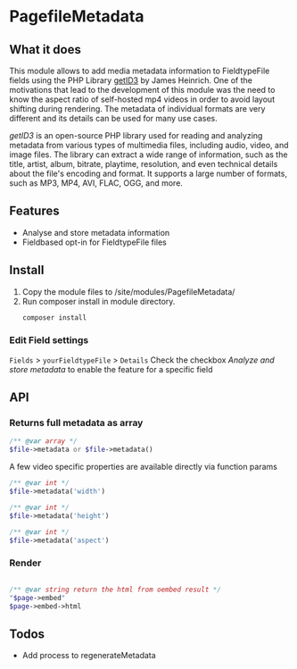 # PagefileMetadata

## What it does

This module allows to add media metadata information to FieldtypeFile fields using the PHP Library [getID3](https://github.com/JamesHeinrich/getID3) by James Heinrich. One of the motivations that lead to the development of this module was the need to know the aspect ratio of self-hosted mp4 videos in order to avoid layout shifting during rendering. The metadata of individual formats are very different and its details can be used for many use cases.  

*getID3* is an open-source PHP library used for reading and analyzing metadata from various types of multimedia files, including audio, video, and image files. The library can extract a wide range of information, such as the title, artist, album, bitrate, playtime, resolution, and even technical details about the file's encoding and format. It supports a large number of formats, such as MP3, MP4, AVI, FLAC, OGG, and more.

## Features
- Analyse and store metadata information
- Fieldbased opt-in for FieldtypeFile files

## Install
1. Copy the module files to /site/modules/PagefileMetadata/
2. Run composer install in module directory.
   ```bash
   composer install
   ```

### Edit Field settings
`Fields` > `yourFieldtypeFile` > `Details`
Check the checkbox *Analyze and store metadata* to enable the feature for a specific field

## API

### Returns full metadata as array
```php
/** @var array */
$file->metadata or $file->metadata()
```
 
A few video specific properties are available directly via function params
```php
/** @var int */
$file->metadata('width')

/** @var int */
$file->metadata('height')

/** @var int */
$file->metadata('aspect')
```


### Render
```php

/** @var string return the html from oembed result */
"$page->embed"
$page->embed->html
```

## Todos
- Add process to regenerateMetadata